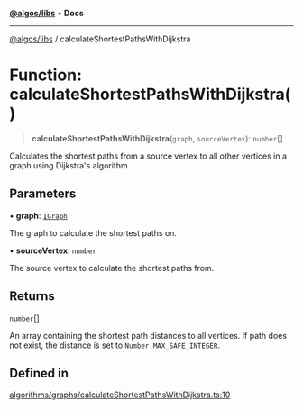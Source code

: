 [**@algos/libs**](../README.md) • **Docs**

***

[@algos/libs](../globals.md) / calculateShortestPathsWithDijkstra

# Function: calculateShortestPathsWithDijkstra()

> **calculateShortestPathsWithDijkstra**(`graph`, `sourceVertex`): `number`[]

Calculates the shortest paths from a source vertex to all other vertices in a graph using Dijkstra's algorithm.

## Parameters

• **graph**: [`IGraph`](../interfaces/IGraph.md)

The graph to calculate the shortest paths on.

• **sourceVertex**: `number`

The source vertex to calculate the shortest paths from.

## Returns

`number`[]

An array containing the shortest path distances to all vertices. If path does not exist, the distance is set to `Number.MAX_SAFE_INTEGER`.

## Defined in

[algorithms/graphs/calculateShortestPathsWithDijkstra.ts:10](https://bitbucket.org/vladbasin/algos/src/5a7ff036d2baf511556b0e58f1b60a1888b2ff2f/libs/algos/src/lib/algorithms/graphs/calculateShortestPathsWithDijkstra.ts#lines-10)
